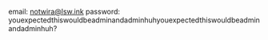 email: notwira@lsw.ink
password: youexpectedthiswouldbeadminandadminhuhyouexpectedthiswouldbeadminandadminhuh?